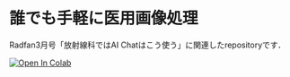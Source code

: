 # 誰でも手軽に医用画像処理
Radfan3月号「放射線科ではAI Chatはこう使う」に関連したrepositoryです．

[![Open In Colab](https://colab.research.google.com/assets/colab-badge.svg)](http://colab.research.google.com/github/Tminor7/blob/main/main.ipynb>
)